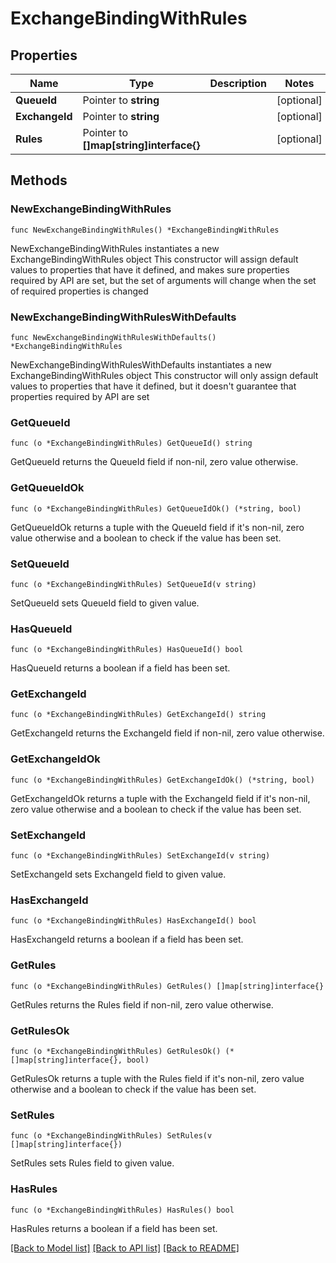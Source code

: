# ExchangeBindingWithRules

## Properties

Name | Type | Description | Notes
------------ | ------------- | ------------- | -------------
**QueueId** | Pointer to **string** |  | [optional] 
**ExchangeId** | Pointer to **string** |  | [optional] 
**Rules** | Pointer to **[]map[string]interface{}** |  | [optional] 

## Methods

### NewExchangeBindingWithRules

`func NewExchangeBindingWithRules() *ExchangeBindingWithRules`

NewExchangeBindingWithRules instantiates a new ExchangeBindingWithRules object
This constructor will assign default values to properties that have it defined,
and makes sure properties required by API are set, but the set of arguments
will change when the set of required properties is changed

### NewExchangeBindingWithRulesWithDefaults

`func NewExchangeBindingWithRulesWithDefaults() *ExchangeBindingWithRules`

NewExchangeBindingWithRulesWithDefaults instantiates a new ExchangeBindingWithRules object
This constructor will only assign default values to properties that have it defined,
but it doesn't guarantee that properties required by API are set

### GetQueueId

`func (o *ExchangeBindingWithRules) GetQueueId() string`

GetQueueId returns the QueueId field if non-nil, zero value otherwise.

### GetQueueIdOk

`func (o *ExchangeBindingWithRules) GetQueueIdOk() (*string, bool)`

GetQueueIdOk returns a tuple with the QueueId field if it's non-nil, zero value otherwise
and a boolean to check if the value has been set.

### SetQueueId

`func (o *ExchangeBindingWithRules) SetQueueId(v string)`

SetQueueId sets QueueId field to given value.

### HasQueueId

`func (o *ExchangeBindingWithRules) HasQueueId() bool`

HasQueueId returns a boolean if a field has been set.

### GetExchangeId

`func (o *ExchangeBindingWithRules) GetExchangeId() string`

GetExchangeId returns the ExchangeId field if non-nil, zero value otherwise.

### GetExchangeIdOk

`func (o *ExchangeBindingWithRules) GetExchangeIdOk() (*string, bool)`

GetExchangeIdOk returns a tuple with the ExchangeId field if it's non-nil, zero value otherwise
and a boolean to check if the value has been set.

### SetExchangeId

`func (o *ExchangeBindingWithRules) SetExchangeId(v string)`

SetExchangeId sets ExchangeId field to given value.

### HasExchangeId

`func (o *ExchangeBindingWithRules) HasExchangeId() bool`

HasExchangeId returns a boolean if a field has been set.

### GetRules

`func (o *ExchangeBindingWithRules) GetRules() []map[string]interface{}`

GetRules returns the Rules field if non-nil, zero value otherwise.

### GetRulesOk

`func (o *ExchangeBindingWithRules) GetRulesOk() (*[]map[string]interface{}, bool)`

GetRulesOk returns a tuple with the Rules field if it's non-nil, zero value otherwise
and a boolean to check if the value has been set.

### SetRules

`func (o *ExchangeBindingWithRules) SetRules(v []map[string]interface{})`

SetRules sets Rules field to given value.

### HasRules

`func (o *ExchangeBindingWithRules) HasRules() bool`

HasRules returns a boolean if a field has been set.


[[Back to Model list]](../README.md#documentation-for-models) [[Back to API list]](../README.md#documentation-for-api-endpoints) [[Back to README]](../README.md)


